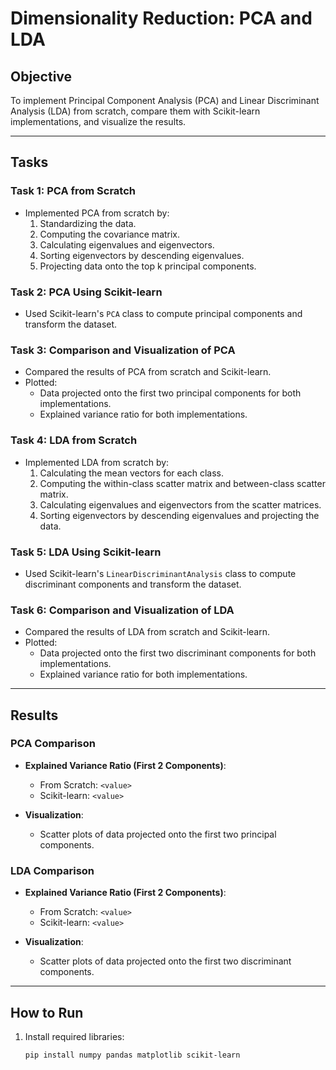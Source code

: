 # Dimensionality Reduction: PCA and LDA  

## Objective  
To implement Principal Component Analysis (PCA) and Linear Discriminant Analysis (LDA) from scratch, compare them with Scikit-learn implementations, and visualize the results.  

---

## Tasks  

### **Task 1: PCA from Scratch**  
- Implemented PCA from scratch by:  
  1. Standardizing the data.  
  2. Computing the covariance matrix.  
  3. Calculating eigenvalues and eigenvectors.  
  4. Sorting eigenvectors by descending eigenvalues.  
  5. Projecting data onto the top k principal components.  

### **Task 2: PCA Using Scikit-learn**  
- Used Scikit-learn's `PCA` class to compute principal components and transform the dataset.  

### **Task 3: Comparison and Visualization of PCA**  
- Compared the results of PCA from scratch and Scikit-learn.  
- Plotted:  
  - Data projected onto the first two principal components for both implementations.  
  - Explained variance ratio for both implementations.  

### **Task 4: LDA from Scratch**  
- Implemented LDA from scratch by:  
  1. Calculating the mean vectors for each class.  
  2. Computing the within-class scatter matrix and between-class scatter matrix.  
  3. Calculating eigenvalues and eigenvectors from the scatter matrices.  
  4. Sorting eigenvectors by descending eigenvalues and projecting the data.  

### **Task 5: LDA Using Scikit-learn**  
- Used Scikit-learn's `LinearDiscriminantAnalysis` class to compute discriminant components and transform the dataset.  

### **Task 6: Comparison and Visualization of LDA**  
- Compared the results of LDA from scratch and Scikit-learn.  
- Plotted:  
  - Data projected onto the first two discriminant components for both implementations.  
  - Explained variance ratio for both implementations.  

---

## Results  

### **PCA Comparison**  
- **Explained Variance Ratio (First 2 Components)**:  
  - From Scratch: `<value>`  
  - Scikit-learn: `<value>`  

- **Visualization**:  
  - Scatter plots of data projected onto the first two principal components.  

### **LDA Comparison**  
- **Explained Variance Ratio (First 2 Components)**:  
  - From Scratch: `<value>`  
  - Scikit-learn: `<value>`  

- **Visualization**:  
  - Scatter plots of data projected onto the first two discriminant components.  

---

## How to Run  

1. Install required libraries:  
   ```bash
   pip install numpy pandas matplotlib scikit-learn
